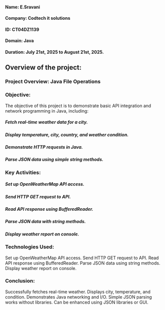 #### **Name:** E.Sravani
#### **Company:** Codtech it solutions 
#### **ID:** CT04DZ1139
#### **Domain:** Java
#### **Duration:** July 21st, 2025 to August 21st, 2025. 

## Overview of the project:
### Project Overview: Java File Operations

### Objective:
The objective of this project is to demonstrate basic API integration and network programming in Java, including:
#####  Fetch real-time weather data for a city.
##### Display temperature, city, country, and weather condition.
##### Demonstrate HTTP requests in Java.
##### Parse JSON data using simple string methods.

### Key Activities:
##### Set up OpenWeatherMap API access.
##### Send HTTP GET request to API.
##### Read API response using BufferedReader.
##### Parse JSON data with string methods.
##### Display weather report on console.



### Technologies Used:
Set up OpenWeatherMap API access.
Send HTTP GET request to API.
Read API response using BufferedReader.
Parse JSON data using string methods.
Display weather report on console.

### Conclusion:
Successfully fetches real-time weather.
Displays city, temperature, and condition.
Demonstrates Java networking and I/O.
Simple JSON parsing works without libraries.
Can be enhanced using JSON libraries or GUI.












